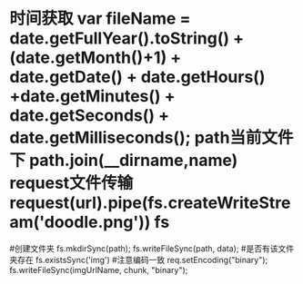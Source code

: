 时间获取
	var fileName = date.getFullYear().toString() + (date.getMonth()+1) + date.getDate() + date.getHours() +date.getMinutes() + date.getSeconds() + date.getMilliseconds();
path当前文件下
	path.join(__dirname,name)
request文件传输
	request(url).pipe(fs.createWriteStream('doodle.png'))
fs 
====
#创建文件夹
	fs.mkdirSync(path);
	fs.writeFileSync(path, data);
#是否有该文件夹存在
	fs.existsSync('img')
#注意编码一致
	req.setEncoding("binary");
	fs.writeFileSync(imgUrlName, chunk, "binary");